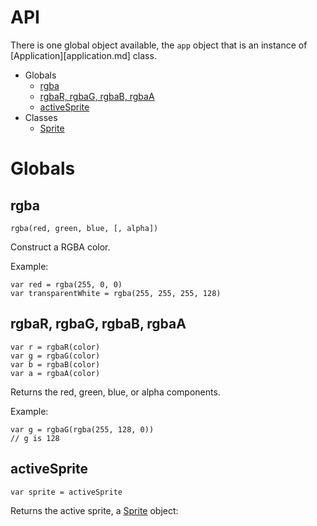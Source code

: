 # API

There is one global object available, the `app` object that is an
instance of [Application][application.md] class.

* Globals
  * [rgba](#rgba)
  * [rgbaR, rgbaG, rgbaB, rgbaA](#rgbar-rgbag-rgbab-rgbaa)
  * [activeSprite](#activesprite)
* Classes
  * [Sprite](sprite.md)

# Globals

## rgba

    rgba(red, green, blue, [, alpha])

Construct a RGBA color.

Example:

    var red = rgba(255, 0, 0)
    var transparentWhite = rgba(255, 255, 255, 128)

## rgbaR, rgbaG, rgbaB, rgbaA

    var r = rgbaR(color)
    var g = rgbaG(color)
    var b = rgbaB(color)
    var a = rgbaA(color)

Returns the red, green, blue, or alpha components.

Example:

    var g = rgbaG(rgba(255, 128, 0))
    // g is 128

## activeSprite

    var sprite = activeSprite

Returns the active sprite, a [Sprite](sprite.md) object:
